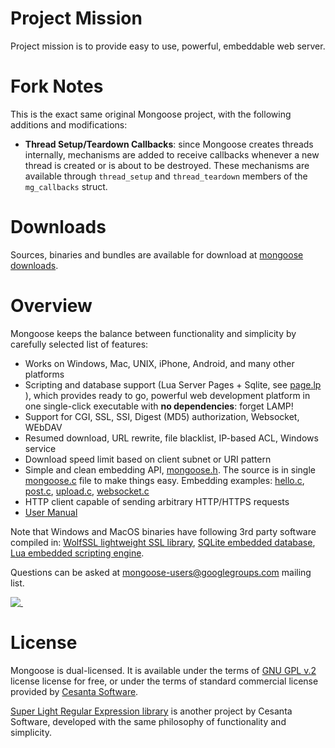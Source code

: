 # Project Mission

Project mission is to provide easy to use, powerful, embeddable web server.

# Fork Notes

This is the exact same original Mongoose project, with the following additions
and modifications:

- **Thread Setup/Teardown Callbacks**: since Mongoose creates threads internally,
mechanisms are added to receive callbacks whenever a new thread is created or is
about to be destroyed. 
These mechanisms are available through `thread_setup` and `thread_teardown`
members of the `mg_callbacks` struct.
 
# Downloads

Sources, binaries and bundles are available for download at
[mongoose downloads](https://code.google.com/p/mongoose/downloads/list).

# Overview

Mongoose keeps the balance between functionality and
simplicity by carefully selected list of features:

- Works on Windows, Mac, UNIX, iPhone, Android, and many other platforms
- Scripting and database support (Lua Server Pages + Sqlite, see
  [page.lp](https://github.com/valenok/mongoose/blob/master/test/page.lp) ),
  which provides ready to go, powerful web development platform in
  one single-click executable with **no dependencies**: forget LAMP!
- Support for CGI, SSL, SSI, Digest (MD5) authorization, Websocket, WEbDAV
- Resumed download, URL rewrite, file blacklist, IP-based ACL, Windows service
- Download speed limit based on client subnet or URI pattern
- Simple and clean embedding API,
  [mongoose.h](https://github.com/valenok/mongoose/blob/master/mongoose.h).
  The source is in single
  [mongoose.c](https://github.com/valenok/mongoose/blob/master/mongoose.c) file
  to make things easy. Embedding examples:
  [hello.c](https://github.com/valenok/mongoose/blob/master/examples/hello.c),
  [post.c](https://github.com/valenok/mongoose/blob/master/examples/post.c),
  [upload.c](https://github.com/valenok/mongoose/blob/master/examples/upload.c),
  [websocket.c](https://github.com/valenok/mongoose/blob/master/examples/websocket.c)
- HTTP client capable of sending arbitrary HTTP/HTTPS requests
- [User Manual](https://github.com/valenok/mongoose/blob/master/UserManual.md)

Note that Windows and MacOS binaries have following 3rd party software
compiled in:
  <a href="http://wolfssl.com">WolfSSL lightweight SSL library</a>,
  <a href="http://sqlite.org">SQLite embedded database</a>,
  <a href="http://lua.org">Lua embedded scripting engine</a>.

Questions can be asked at
[mongoose-users@googlegroups.com](http://groups.google.com/group/mongoose-users)
mailing list.

[![&nbsp;](https://cruel-carlota.pagodabox.com/2a613890c1f4b60e5919a9c1dd3caca2 "githalytics.com")](http://githalytics.com/valenok/mongoose)


# License

Mongoose is dual-licensed. It is available under the terms of
[GNU GPL v.2](http://www.gnu.org/licenses/old-licenses/gpl-2.0.html) license
license for free, or under the terms of standard commercial license provided
by [Cesanta Software](http://cesanta.com).

[Super Light Regular Expression library](https://github.com/cesanta/slre) is
another project by Cesanta Software, developed with the same philosophy
of functionality and simplicity.
